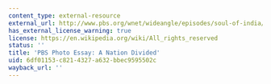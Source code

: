 ```yaml
---
content_type: external-resource
external_url: http://www.pbs.org/wnet/wideangle/episodes/soul-of-india/photo-essay-a-nation-divided/?p=2951
has_external_license_warning: true
license: https://en.wikipedia.org/wiki/All_rights_reserved
status: ''
title: 'PBS Photo Essay: A Nation Divided'
uid: 6df01153-c821-4327-a632-bbec9595502c
wayback_url: ''
---
```

